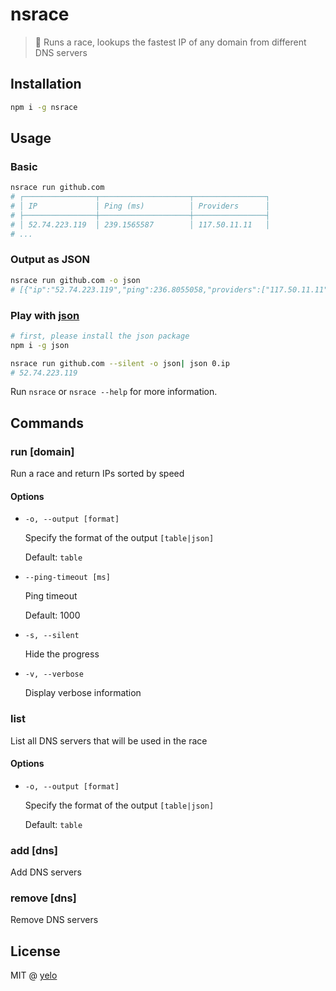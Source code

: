 # nsrace
> :runner: Runs a race, lookups the fastest IP of any domain from different DNS servers

## Installation
```bash
npm i -g nsrace
```

## Usage
### Basic
```bash
nsrace run github.com
# ┌────────────────┬────────────────────┬────────────────┐
# │ IP             │ Ping (ms)          │ Providers      │
# ├────────────────┼────────────────────┼────────────────┤
# │ 52.74.223.119  │ 239.1565587        │ 117.50.11.11   │
# ...
```

### Output as JSON
```bash
nsrace run github.com -o json
# [{"ip":"52.74.223.119","ping":236.8055058,"providers":["117.50.11.11","223.5.5.5","119.29.29.29","180.76.76.76","101.226.4.6","123.125.81.6","101.226.4.6","101.226.4.6","1.2.4.8","8.8.8.8","1.1.1.1","208.67.222.222"]}]
```

### Play with [json](https://npm.im/json)
```bash
# first, please install the json package
npm i -g json

nsrace run github.com --silent -o json| json 0.ip
# 52.74.223.119
```

Run ``nsrace`` or ``nsrace --help`` for more information.

## Commands
### run [domain]
Run a race and return IPs sorted by speed

#### Options
- ``-o, --output [format]``

  Specify the format of the output ``[table|json]``

  Default: ``table``

- ``--ping-timeout [ms]``

  Ping timeout

  Default: 1000

- ``-s, --silent``

  Hide the progress

- ``-v, --verbose``

  Display verbose information


### list
List all DNS servers that will be used in the race

#### Options
- ``-o, --output [format]``

  Specify the format of the output ``[table|json]``

  Default: ``table``


### add [dns]
Add DNS servers

### remove [dns]
Remove DNS servers


## License
MIT @ [yelo](https://github.com/imyelo)
